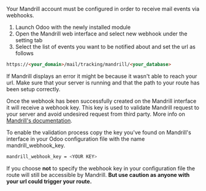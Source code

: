 Your Mandrill account must be configured in order to receive mail events
via webhooks.

1.  Launch Odoo with the newly installed module
2.  Open the Mandrill web interface and select new webhook under the
    setting tab
3.  Select the list of events you want to be notified about and set the
    url as follows

``` html
https://<your_domain>/mail/tracking/mandrill/<your_database>
```

If Mandrill displays an error it might be because it wasn't able to
reach your url. Make sure that your server is running and that the path
to your route has been setup correctly.

Once the webhook has been successfully created on the Mandrill interface
it will receive a webhook key. This key is used to validate Mandrill
request to your server and avoid undesired request from third party.
More info on [Mandrill's
documentation](https://mailchimp.com/developer/transactional/guides/track-respond-activity-webhooks/#authenticating-webhook-requests).

To enable the validation process copy the key you've found on Mandrill's
interface in your Odoo configuration file with the name
mandrill_webhook_key.

``` bash
mandrill_webhook_key = <YOUR KEY>
```

If you choose **not** to specify the webhook key in your configuration
file the route will still be accessible by Mandrill. **But use caution
as anyone with your url could trigger your route.**
